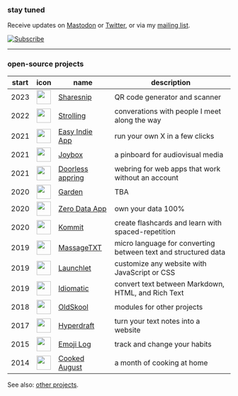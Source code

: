 ### stay tuned

Receive updates on [Mastodon](https://rosano.ca/mastodon) or [Twitter](https://rosano.ca/twitter), or via my [mailing list](https://rosano.ca/list).

<a href="https://rosano.ca/list"><img alt="Subscribe" src="https://static.rosano.ca/_shared/_RCSSubscribeButton.svg" /></a>

---

### open-source projects

| start | icon | name | description |
| - | - | - | - |
| 2023 | <img src="https://static.rosano.ca/sharesnip/identity.svg" width="32" aria-hidden="true" /> | [Sharesnip](https://github.com/rosano/sharesnip) | QR code generator and scanner |
| 2022 | <img src="https://static.rosano.ca/strolling/identity.svg" width="32" /> | [Strolling](https://github.com/rosano/strolling-ghost-theme) | converations with people I meet along the way |
| 2021 | <img src="https://static.rosano.ca/easyindieapp/identity-green-background.svg" width="32" /> | [Easy Indie App](https://github.com/0dataapp/easyindie) | run your own X in a few clicks |
| 2021 | <img src="https://static.rosano.ca/joybox/identity.svg" width="32" /> | [Joybox](https://github.com/rosano/joybox) | a pinboard for audiovisual media |
| 2021 | <img src="https://static.rosano.ca/swar/identity.svg" width="32" /> | [Doorless appring](https://github.com/0dataapp/small-web-app-ring) | webring for web apps that work without an account |
| 2020 | <img src="https://static.rosano.ca/garden/identity.svg" width="32" /> | [Garden](https://github.com/rosano/garden) | TBA |
| 2020 | <img src="https://static.rosano.ca/0data/identity.svg" width="32" /> | [Zero Data App](https://github.com/0dataapp/0data) | own your data 100% |
| 2020 | <img src="https://static.rosano.ca/kommit/identity.svg" width="32" /> | [Kommit](https://github.com/rosano/kommit) | create flashcards and learn with spaced-repetition |
| 2019 | <img src="https://static.rosano.ca/massagetxt/identity.svg" width="32" /> | [MassageTXT](https://github.com/rosano/massagetxt-web) | micro language for converting between text and structured data |
| 2019 | <img src="https://static.rosano.ca/launchlet/identity.svg" width="32" /> | [Launchlet](https://github.com/rosano/launchlet) | customize any website with JavaScript or CSS |
| 2019 | <img src="https://static.rosano.ca/idiomatic/identity.svg" width="32" /> | [Idiomatic](https://github.com/rosano/idiomatic) | convert text between Markdown, HTML, and Rich Text |
| 2018 | <img src="https://static.rosano.ca/oldskool/identity.svg" width="32" /> | [OldSkool](https://github.com/olsk) | modules for other projects |
| 2017 | <img src="https://static.rosano.ca/wikiavec/identity.svg" width="32" /> | [Hyperdraft](https://github.com/rosano/hyperdraft) | turn your text notes into a website |
| 2015 | <img src="https://static.rosano.ca/emojilog/identity.svg" width="32" /> | [Emoji Log](https://github.com/rosano/emojilog) | track and change your habits |
| 2014 | <img src="https://static.rosano.ca/rcreativ/open-cooked-august/identity.gif" width="32" /> | [Cooked August](https://github.com/rosano/cooked-august) | a month of cooking at home |

See also: [other projects](https://rosano.hmm.garden/01etsqssqjv29ykfphkxq01042).
